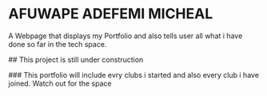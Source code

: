 # AFUWAPE ADEFEMI MICHEAL
A Webpage that displays my Portfolio and also tells user all what i have done so far in the tech space.
<p></p>
## This project is still under construction
<p></p>
### This portfolio will include evry clubs i started and also every club i have joined. Watch out for the space
